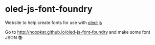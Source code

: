 # oled-js-font-foundry
Website to help create fonts for use with [oled-js]()

Go to http://noopkat.github.io/oled-js-font-foundry and make some font JSON :books: 
